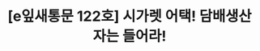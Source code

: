 ---
href: 'https://stibee.com/api/v1.0/emails/share/GF5oXwDOb0REwO4HICm31KieUe6NLw==#new_tab'
title: '[e잎새통문 122호] 시가렛 어택! 담배생산자는 들어라!'
img: '/_assets/122.jpg'
---